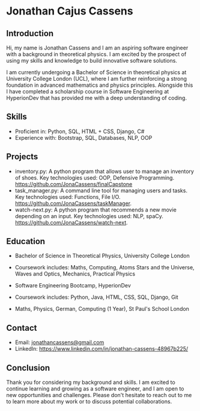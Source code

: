 # Jonathan Cajus Cassens

## Introduction

Hi, my name is Jonathan Cassens and I am an aspiring software engineer with a background in theoretical physics. I am excited by the prospect of using my skills and knowledge to build innovative software solutions.

I am currently undergoing a Bachelor of Science in theoretical physics at University College London (UCL), where I am further reinforcing a strong foundation in advanced mathematics and physics principles. Alongside this I have completed a scholarship course in Software Engineering at HyperionDev that has provided me with a deep understanding of coding.

## Skills

- Proficient in: Python, SQL, HTML + CSS, Django, C#
- Experience with: Bootstrap, SQL, Databases, NLP, OOP

## Projects

- inventory.py: A python program that allows user to manage an inventory of shoes. Key technologies used: OOP, Defensive Programming. https://github.com/JonaCassens/finalCapstone
- task_manager.py: A command line tool for managing users and tasks. Key technologies used: Functions, File I/O. https://github.com/JonaCassens/taskManager.
- watch-next.py: A python program that recommends a new movie depending on an input. Key technologies used: NLP, spaCy. https://github.com/JonaCassens/watch-next.

## Education

- Bachelor of Science in Theoretical Physics, University College London
- Coursework includes: Maths, Computing, Atoms Stars and the Universe, Waves and Optics, Mechanics, Practical Physics

- Software Engineering Bootcamp, HyperionDev
- Coursework includes: Python, Java, HTML, CSS, SQL, Django, Git

- Maths, Physics, German, Computing (1 Year), St Paul's School London

## Contact

- Email: jonathancassens@gmail.com
- LinkedIn: https://www.linkedin.com/in/jonathan-cassens-48967b225/

## Conclusion

Thank you for considering my background and skills. I am excited to continue learning and growing as a software engineer, and I am open to new opportunities and challenges. Please don't hesitate to reach out to me to learn more about my work or to discuss potential collaborations.

